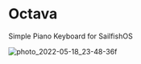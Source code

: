 # Octava
Simple Piano Keyboard for SailfishOS

 ![photo_2022-05-18_23-48-36f](https://user-images.githubusercontent.com/4253881/169225319-389a0285-87f4-44f5-9a5e-5f1fdf72461c.jpg)
